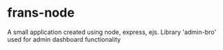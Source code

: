 # frans-node
A small application created using node, express, ejs. Library 'admin-bro' used for admin dashboard functionality

